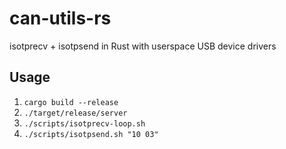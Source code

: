 # can-utils-rs
isotprecv + isotpsend in Rust with userspace USB device drivers

## Usage

1. `cargo build --release`
1. `./target/release/server`
1. `./scripts/isotprecv-loop.sh`
1. `./scripts/isotpsend.sh "10 03"`

